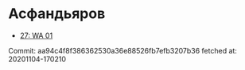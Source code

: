 # Асфандьяров
- [27: WA 01](27.md)

Commit: aa94c4f8f386362530a36e88526fb7efb3207b36
 fetched at: 20201104-170210
